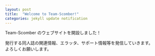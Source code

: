```yaml
---
layout: post
title:  "Welcome to Team-Scomber!"
categories: jekyll update notification
---
```


Team-Scomber のウェブサイトを開設しました！

発行する同人誌の関連情報、エラッタ、サポート情報等を発信していきます。
よろしくお願いします。

